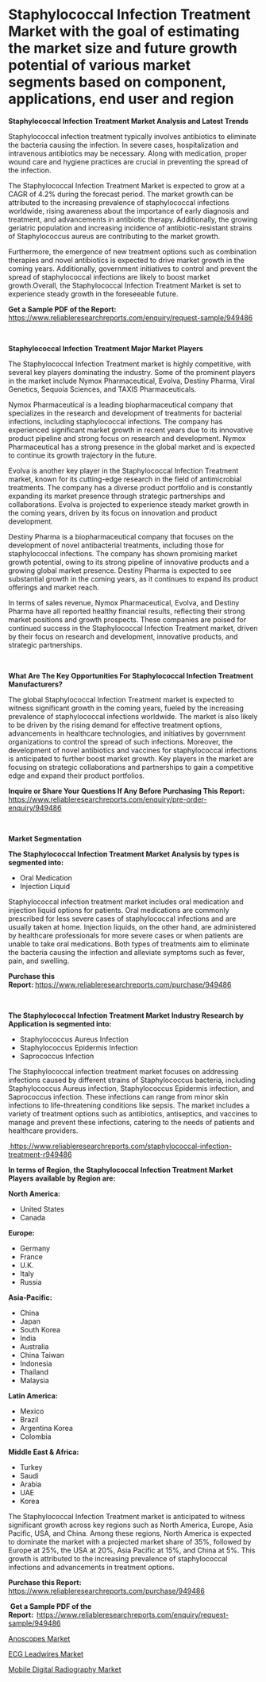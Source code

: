 <p><h1>Staphylococcal Infection Treatment Market with the goal of estimating the market size and future growth potential of various market segments based on component, applications, end user and region</h1></p><p><strong>Staphylococcal Infection Treatment Market Analysis and Latest Trends</strong></p>
<p><p>Staphylococcal infection treatment typically involves antibiotics to eliminate the bacteria causing the infection. In severe cases, hospitalization and intravenous antibiotics may be necessary. Along with medication, proper wound care and hygiene practices are crucial in preventing the spread of the infection.</p><p>The Staphylococcal Infection Treatment Market is expected to grow at a CAGR of 4.2% during the forecast period. The market growth can be attributed to the increasing prevalence of staphylococcal infections worldwide, rising awareness about the importance of early diagnosis and treatment, and advancements in antibiotic therapy. Additionally, the growing geriatric population and increasing incidence of antibiotic-resistant strains of Staphylococcus aureus are contributing to the market growth.</p><p>Furthermore, the emergence of new treatment options such as combination therapies and novel antibiotics is expected to drive market growth in the coming years. Additionally, government initiatives to control and prevent the spread of staphylococcal infections are likely to boost market growth.Overall, the Staphylococcal Infection Treatment Market is set to experience steady growth in the foreseeable future.</p></p>
<p><strong>Get a Sample PDF of the Report:&nbsp;</strong> <a href="https://www.reliableresearchreports.com/enquiry/request-sample/949486">https://www.reliableresearchreports.com/enquiry/request-sample/949486</a></p>
<p>&nbsp;</p>
<p><strong>Staphylococcal Infection Treatment Major Market Players</strong></p>
<p><p>The Staphylococcal Infection Treatment market is highly competitive, with several key players dominating the industry. Some of the prominent players in the market include Nymox Pharmaceutical, Evolva, Destiny Pharma, Viral Genetics, Sequoia Sciences, and TAXIS Pharmaceuticals.</p><p>Nymox Pharmaceutical is a leading biopharmaceutical company that specializes in the research and development of treatments for bacterial infections, including staphylococcal infections. The company has experienced significant market growth in recent years due to its innovative product pipeline and strong focus on research and development. Nymox Pharmaceutical has a strong presence in the global market and is expected to continue its growth trajectory in the future.</p><p>Evolva is another key player in the Staphylococcal Infection Treatment market, known for its cutting-edge research in the field of antimicrobial treatments. The company has a diverse product portfolio and is constantly expanding its market presence through strategic partnerships and collaborations. Evolva is projected to experience steady market growth in the coming years, driven by its focus on innovation and product development.</p><p>Destiny Pharma is a biopharmaceutical company that focuses on the development of novel antibacterial treatments, including those for staphylococcal infections. The company has shown promising market growth potential, owing to its strong pipeline of innovative products and a growing global market presence. Destiny Pharma is expected to see substantial growth in the coming years, as it continues to expand its product offerings and market reach.</p><p>In terms of sales revenue, Nymox Pharmaceutical, Evolva, and Destiny Pharma have all reported healthy financial results, reflecting their strong market positions and growth prospects. These companies are poised for continued success in the Staphylococcal Infection Treatment market, driven by their focus on research and development, innovative products, and strategic partnerships.</p></p>
<p>&nbsp;</p>
<p><strong>What Are The Key Opportunities For Staphylococcal Infection Treatment Manufacturers?</strong></p>
<p><p>The global Staphylococcal Infection Treatment market is expected to witness significant growth in the coming years, fueled by the increasing prevalence of staphylococcal infections worldwide. The market is also likely to be driven by the rising demand for effective treatment options, advancements in healthcare technologies, and initiatives by government organizations to control the spread of such infections. Moreover, the development of novel antibiotics and vaccines for staphylococcal infections is anticipated to further boost market growth. Key players in the market are focusing on strategic collaborations and partnerships to gain a competitive edge and expand their product portfolios.</p></p>
<p><strong>Inquire or Share Your Questions If Any Before Purchasing This Report:</strong> <a href="https://www.reliableresearchreports.com/enquiry/pre-order-enquiry/949486">https://www.reliableresearchreports.com/enquiry/pre-order-enquiry/949486</a></p>
<p>&nbsp;</p>
<p><strong>Market Segmentation</strong></p>
<p><strong>The Staphylococcal Infection Treatment Market Analysis by types is segmented into:</strong></p>
<p><ul><li>Oral Medication</li><li>Injection Liquid</li></ul></p>
<p><p>Staphylococcal infection treatment market includes oral medication and injection liquid options for patients. Oral medications are commonly prescribed for less severe cases of staphylococcal infections and are usually taken at home. Injection liquids, on the other hand, are administered by healthcare professionals for more severe cases or when patients are unable to take oral medications. Both types of treatments aim to eliminate the bacteria causing the infection and alleviate symptoms such as fever, pain, and swelling.</p></p>
<p><strong>Purchase this Report:&nbsp;</strong><a href="https://www.reliableresearchreports.com/purchase/949486">https://www.reliableresearchreports.com/purchase/949486</a></p>
<p>&nbsp;</p>
<p><strong>The Staphylococcal Infection Treatment Market Industry Research by Application is segmented into:</strong></p>
<p><ul><li>Staphylococcus Aureus Infection</li><li>Staphylococcus Epidermis Infection</li><li>Saprococcus Infection</li></ul></p>
<p><p>The Staphylococcal infection treatment market focuses on addressing infections caused by different strains of Staphylococcus bacteria, including Staphylococcus Aureus infection, Staphylococcus Epidermis infection, and Saprococcus infection. These infections can range from minor skin infections to life-threatening conditions like sepsis. The market includes a variety of treatment options such as antibiotics, antiseptics, and vaccines to manage and prevent these infections, catering to the needs of patients and healthcare providers.</p></p>
<p><a href="https://www.reliableresearchreports.com/staphylococcal-infection-treatment-r949486">&nbsp;https://www.reliableresearchreports.com/staphylococcal-infection-treatment-r949486</a></p>
<p><strong>In terms of Region, the Staphylococcal Infection Treatment Market Players available by Region are:</strong></p>
<p>
    <p> <strong> North America: </strong>
        <ul>
            <li>United States</li>
            <li>Canada</li>
        </ul>
        </p> 
    <p> <strong> Europe: </strong>
        <ul>
            <li>Germany</li>
            <li>France</li>
            <li>U.K.</li>
            <li>Italy</li>
            <li>Russia</li>
        </ul>
        </p> 
    <p> <strong> Asia-Pacific: </strong>
        <ul>
            <li>China</li>
            <li>Japan</li>
            <li>South Korea</li>
            <li>India</li>
            <li>Australia</li>
            <li>China Taiwan</li>
            <li>Indonesia</li>
            <li>Thailand</li>
            <li>Malaysia</li>
        </ul>
        </p> 
    <p> <strong> Latin America: </strong>
        <ul>
            <li>Mexico</li>
            <li>Brazil</li>
            <li>Argentina Korea</li>
            <li>Colombia</li>
        </ul>
        </p> 
    <p> <strong> Middle East & Africa: </strong>
        <ul>
            <li>Turkey</li>
            <li>Saudi</li>
            <li>Arabia</li>
            <li>UAE</li>
            <li>Korea</li>
        </ul>
    </p>
    </p>
<p><p>The Staphylococcal Infection Treatment market is anticipated to witness significant growth across key regions such as North America, Europe, Asia Pacific, USA, and China. Among these regions, North America is expected to dominate the market with a projected market share of 35%, followed by Europe at 25%, the USA at 20%, Asia Pacific at 15%, and China at 5%. This growth is attributed to the increasing prevalence of staphylococcal infections and advancements in treatment options.</p></p>
<p><strong>Purchase this Report: </strong><a href="https://www.reliableresearchreports.com/purchase/949486">https://www.reliableresearchreports.com/purchase/949486</a></p>
<p>&nbsp;<strong>Get a Sample PDF of the Report:&nbsp;&nbsp;</strong><a href="https://www.reliableresearchreports.com/enquiry/request-sample/949486">https://www.reliableresearchreports.com/enquiry/request-sample/949486</a></p>
<p><strong></strong></p>
<p><p><a href="https://github.com/aafbctfl75/Market-Research-Report-List-1/blob/main/anoscopes-market.md">Anoscopes Market</a></p><p><a href="https://github.com/iprahimabdulrahmman/Market-Research-Report-List-1/blob/main/ecg-leadwires-market.md">ECG Leadwires Market</a></p><p><a href="https://github.com/airdrophunter675/Market-Research-Report-List-1/blob/main/mobile-digital-radiography-market.md">Mobile Digital Radiography Market</a></p></p>